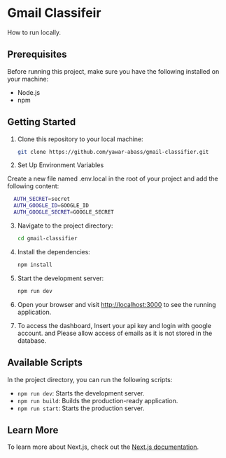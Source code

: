 # Gmail Classifeir

How to run locally.

## Prerequisites

Before running this project, make sure you have the following installed on your machine:

- Node.js
- npm

## Getting Started

1. Clone this repository to your local machine:

   ```bash
   git clone https://github.com/yawar-abass/gmail-classifier.git
   ```

2. Set Up Environment Variables

Create a new file named .env.local in the root of your project and add the following content:

```bash
  AUTH_SECRET=secret
  AUTH_GOOGLE_ID=GOOGLE_ID
  AUTH_GOOGLE_SECRET=GOOGLE_SECRET

```

3. Navigate to the project directory:

   ```bash
   cd gmail-classifier
   ```

4. Install the dependencies:

   ```bash
   npm install
   ```

5. Start the development server:

   ```bash
   npm run dev
   ```

6. Open your browser and visit [http://localhost:3000](http://localhost:3000) to see the running application.

7. To access the dashboard, Insert your api key and login with google account. and Please allow access of emails as it is not stored in the database.

## Available Scripts

In the project directory, you can run the following scripts:

- `npm run dev`: Starts the development server.
- `npm run build`: Builds the production-ready application.
- `npm run start`: Starts the production server.

## Learn More

To learn more about Next.js, check out the [Next.js documentation](https://nextjs.org/docs).
